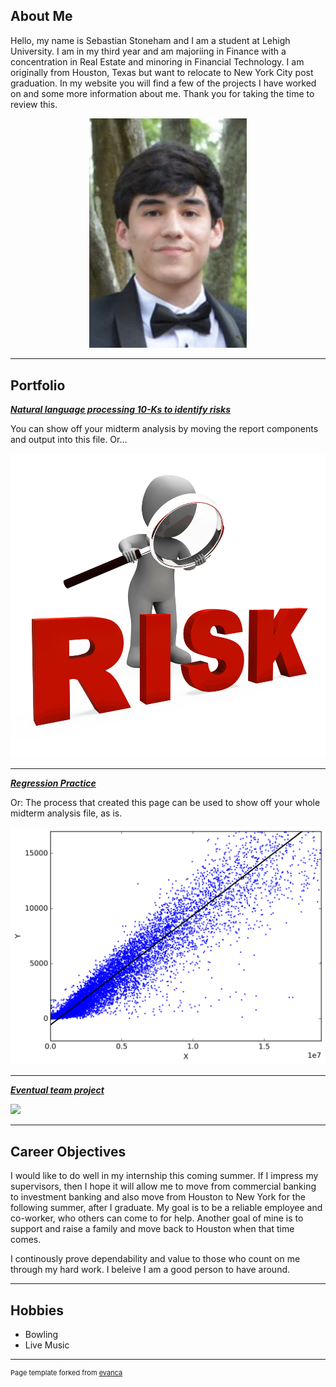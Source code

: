 ## About Me

Hello, my name is Sebastian Stoneham and I am a student at Lehigh University. I am in my third year and am majoriing in Finance with a concentration in Real Estate and minoring in Financial Technology. I am originally from Houston, Texas but want to relocate to New York City post graduation. In my website you will find a few of the projects I have worked on and some more information about me. Thank you for taking the time to review this. 

<!-- Upload your own photo and change the path -->

<p style="text-align:center;">
  <img class="img-circle" src="/images/personal.jpg" width="50%">
</p>

---

## Portfolio

<!-- You can link to other websites, PDFs in this repo, and other pages in this repo -->

_**[Natural language processing 10-Ks to identify risks](analysis_report)**_

You can show off your midterm analysis by moving the report components and output into this file. Or...

<img src="images/riskpic.jpeg?raw=true"/>

---

_**[Regression Practice](regression)**_

Or: The process that created this page can be used to show off your whole midterm analysis file, as is.

<img src="images/regressionpic.png?raw=true"/>

---

_**[Eventual team project](https://sebastianstoneham.github.io/sebfitzromano/)**_

<img src="images/creditrisk.jpeg?raw=true"/>

---


## Career Objectives

I would like to do well in my internship this coming summer. If I impress my supervisors, then I hope it will allow me to move from commercial banking to investment banking and also move from Houston to New York for the following summer, after I graduate. My goal is to be a reliable employee and co-worker, who others can come to for help. Another goal of mine is to support and raise a family and move back to Houston when that time comes. 

I continously prove dependability and value to those who count on me through my hard work. I beleive I am a good person to have around. 

---

## Hobbies

- Bowling
- Live Music

---
<p style="font-size:11px">Page template forked from <a href="https://github.com/evanca/quick-portfolio">evanca</a></p>
<!-- Remove above link if you don't want to attibute -->
